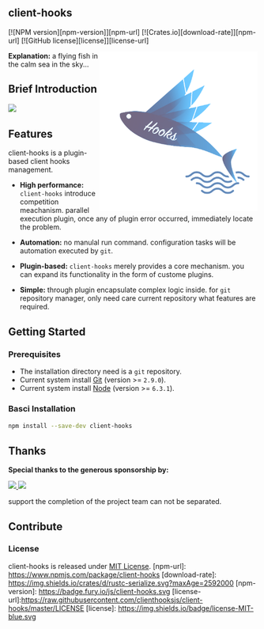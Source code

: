 ## client-hooks

[![NPM version][npm-version]][npm-url] [![Crates.io][download-rate]][npm-url] [![GitHub license][license]][license-url]

<img style="float: right;" width="320" src="https://raw.githubusercontent.com/clienthooksjs/artwork/master/client-hooks-logo.png" alt="">

**Explanation:** a flying fish in the calm sea in the sky...

## Brief Introduction

<a href="https://asciinema.org/a/82511" target="_blank"><img src="https://asciinema.org/a/82511.png" width="589"/></a>

## Features

client-hooks is a plugin-based client hooks management.

- **High performance:** `client-hooks` introduce competition meachanism.
  parallel execution plugin, once any of plugin error occurred, immediately
  locate the problem.

- **Automation:** no manulal run command. configuration tasks will be automation
  executed by `git`.

- **Plugin-based:** `client-hooks` merely provides a core mechanism. you can
  expand its functionality in the form of custome plugins.

- **Simple:** through plugin encapsulate complex logic inside. for `git`
  repository manager, only need care current repository what features are
  required.

## Getting Started

### Prerequisites

- The installation directory need is a `git` repository.
- Current system install [Git](https://git-scm.com) (version >= `2.9.0`).
- Current system install [Node](https://nodejs.org) (version >= `6.3.1`).

### Basci Installation

```bash
npm install --save-dev client-hooks
```

## Thanks

**Special thanks to the generous sponsorship by:**

<a href="https://www.jimu.com">
  <img width="200px" src="https://page.jimu.com/content-dist/images/default/logo.png">
</a>

<a href="https://merak.jimu.com">
  <img src="https://merak.jimu.com/content-dist/images/common/logo_colored-f66042201f.png">
</a>

support the completion of the project team can not be separated.

## Contribute

### License

client-hooks is released under [MIT License](https://github.com/crux-wild/client-hooks/blob/master/LICENSE).
[npm-url]: https://www.npmjs.com/package/client-hooks
[download-rate]: https://img.shields.io/crates/d/rustc-serialize.svg?maxAge=2592000
[npm-version]: https://badge.fury.io/js/client-hooks.svg
[license-url]:https://raw.githubusercontent.com/clienthooksjs/client-hooks/master/LICENSE
[license]: https://img.shields.io/badge/license-MIT-blue.svg
